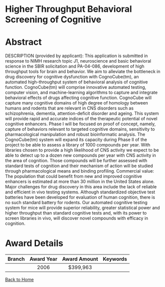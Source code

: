 
Higher Throughput Behavioral Screening of Cognitive
===================================================

# Abstract


DESCRIPTION (provided by applicant): This application is submitted in response to NIMH research topic J1, neuroscience and basic behavioral science in the SBIR solicitation and PA-04-086, development of high throughput tools for brain and behavior. We aim to alleviate the bottleneck in drug discovery for cognitive dysfunction with CognoCube(tm), an automated high-throughput system of behavioral analysis of cognitive function. CognoCube(tm) will comprise innovative automated testing, computer vision, and machine-learning algorithms to capture and integrate behavioral effects of drugs affecting cognitive function. CognoCube will capture many cognitive domains of high degree of homology between humans and rodents that are relevant in CNS disorders such as schizophrenia, dementia, attention-deficit disorder and ageing. This system will provide rapid and accurate indices of the therapeutic potential of novel cognitive enhancers. Phase I will be focused on proof of concept, namely, capture of behaviors relevant to targeted cognitive domains, sensitivity to pharmacological manipulation and robust bioinformatic analysis. The CognoCube(tm) system will expand its capacity during Phase II of the project to be able to assess a library of 1000 compounds per year. With libraries chosen to provide a high likelihood of CNS activity we expect to be able to detect up to a dozen new compounds per year with CNS activity in the area of cognition. Those compounds will be further assessed with standard tests of cognition and their mechanism of action will be studied through pharmacological means and binding profiling. Commercial value: The population that could benefit from new and improved cognitive enhancers is estimated at more than 30 million in the United States alone. Major challenges for drug discovery in this area include the lack of reliable and efficient in vivo testing systems. Although standardized objective test batteries have been developed for evaluation of human cognition, there is no such standard battery for rodents. Our automated cognitive testing system for mice will provide superior reliability, greater statistical power and higher throughput than standard cognitive tests and, with its power to screen libraries in vivo, will discover novel compounds with efficacy in cognition.  

# Award Details

|Branch|Award Year|Award Amount|Keywords|
| :---: | :---: | :---: | :---: |
||2006|$399,963||
  
  


[Back to Home](https://github.com/chrischow/dod_sbir_awards/DJ/#1853)